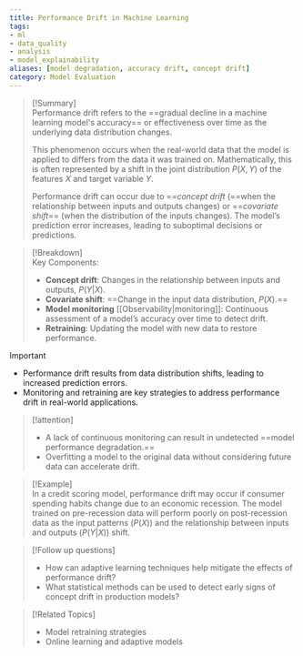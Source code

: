 ```yaml
---
title: Performance Drift in Machine Learning  
tags: 
- ml 
- data_quality 
- analysis 
- model_explainability 
aliases: [model degradation, accuracy drift, concept drift]  
category: Model Evaluation  
---
```


>[!Summary]  
> Performance drift refers to the ==gradual decline in a machine learning model's accuracy== or effectiveness over time as the underlying data distribution changes. 
> 
> This phenomenon occurs when the real-world data that the model is applied to differs from the data it was trained on. Mathematically, this is often represented by a shift in the joint distribution $P(X, Y)$ of the features $X$ and target variable $Y$. 
> 
> Performance drift can occur due to ==*concept drift* (==when the relationship between inputs and outputs changes) or ==*covariate shift*== (when the distribution of the inputs changes). The model’s prediction error increases, leading to suboptimal decisions or predictions.

>[!Breakdown]  
> Key Components:  
> - **Concept drift**: Changes in the relationship between inputs and outputs, $P(Y|X)$.  
> - **Covariate shift**: ==Change in the input data distribution, $P(X)$.==  
> - **Model monitoring** [[Observability|monitoring]]: Continuous assessment of a model’s accuracy over time to detect drift.  
> - **Retraining**: Updating the model with new data to restore performance.

>[!important]  
> - Performance drift results from data distribution shifts, leading to increased prediction errors.  
> - Monitoring and retraining are key strategies to address performance drift in real-world applications.

>[!attention]  
> - A lack of continuous monitoring can result in undetected ==model performance degradation.==  
> - Overfitting a model to the original data without considering future data can accelerate drift.

>[!Example]  
> In a credit scoring model, performance drift may occur if consumer spending habits change due to an economic recession. The model trained on pre-recession data will perform poorly on post-recession data as the input patterns ($P(X)$) and the relationship between inputs and outputs ($P(Y|X)$) shift.

>[!Follow up questions]  
> - How can adaptive learning techniques help mitigate the effects of performance drift?  
> - What statistical methods can be used to detect early signs of concept drift in production models?

>[!Related Topics]  
> - Model retraining strategies  
> - Online learning and adaptive models  